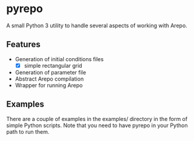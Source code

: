 # pyrepo

A small Python 3 utility to handle several aspects of working with Arepo.


## Features

- Generation of initial conditions files
    - [x] simple rectangular grid
- Generation of parameter file
- Abstract Arepo compilation
- Wrapper for running Arepo


## Examples

There are a couple of examples in the examples/ directory in the form of simple
Python scripts. Note that you need to have pyrepo in your Python path to run
them.
